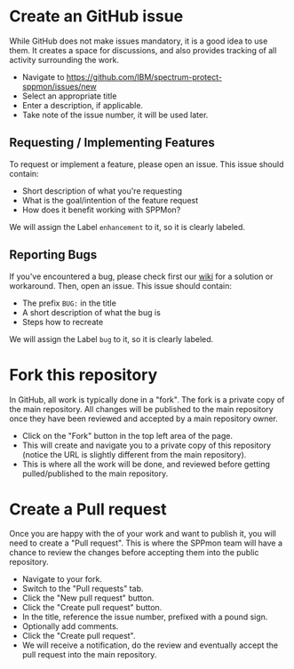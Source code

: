 # Create an GitHub issue
While GitHub does not make issues mandatory, it is a good idea to use them.  It creates a space for discussions, and also provides tracking of all activity surrounding the work.

- Navigate to https://github.com/IBM/spectrum-protect-sppmon/issues/new
- Select an appropriate title
- Enter a description, if applicable.
- Take note of the issue number, it will be used later.

## Requesting / Implementing Features

To request or implement a feature, please open an issue.
This issue should contain:
- Short description of what you're requesting
- What is the goal/intention of the feature request
- How does it benefit working with SPPMon?

We will assign the Label `enhancement` to it, so it is clearly labeled.

## Reporting Bugs

If you've encountered a bug, please check first our [wiki](https://github.com/IBM/spectrum-protect-sppmon/wiki) for a solution or workaround.
Then, open an issue.
This issue should contain:
- The prefix `BUG:` in the title
- A short description of what the bug is
- Steps how to recreate

We will assign the Label `bug` to it, so it is clearly labeled.

# Fork this repository
In GitHub, all work is typically done in a "fork". The fork is a private copy of the main repository. All changes will be published to the main repository once they have been reviewed and accepted by a main repository owner.

- Click on the "Fork" button in the top left area of the page.
- This will create and navigate you to a private copy of this repository (notice the URL is slightly different from the main repository).
- This is where all the work will be done, and reviewed before getting pulled/published to the main repository.

# Create a Pull request
Once you are happy with the of your work and want to publish it, you will need to create a "Pull request". This is where the SPPmon team will have a chance to review the changes before accepting them into the public repository.

- Navigate to your fork.
- Switch to the "Pull requests" tab.
- Click the "New pull request" button.
- Click the "Create pull request" button.
- In the title, reference the issue number, prefixed with a pound sign.
- Optionally add comments.
- Click the "Create pull request".
- We will receive a notification, do the review and eventually accept the pull request into the main repository.
